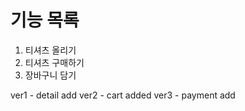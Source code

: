 # 기능 목록

1. 티셔츠 올리기
2. 티셔츠 구매하기
3. 장바구니 담기



ver1 - detail add
ver2 - cart added
ver3 - payment add
